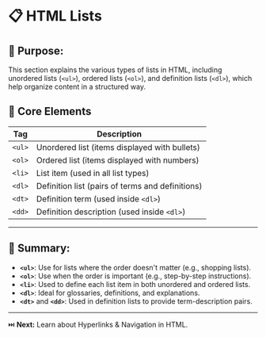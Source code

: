 # 📋 HTML Lists

## 🎯 Purpose:

This section explains the various types of lists in HTML, including unordered lists (`<ul>`), ordered lists (`<ol>`), and definition lists (`<dl>`), which help organize content in a structured way.

## 📑 Core Elements

| **Tag**  | **Description**                          |
| -------- | ---------------------------------------- |
| `<ul>`   | Unordered list (items displayed with bullets) |
| `<ol>`   | Ordered list (items displayed with numbers) |
| `<li>`   | List item (used in all list types)      |
| `<dl>`   | Definition list (pairs of terms and definitions) |
| `<dt>`   | Definition term (used inside `<dl>`)    |
| `<dd>`   | Definition description (used inside `<dl>`) |~

---

## 🔑 Summary:

- **`<ul>`**: Use for lists where the order doesn't matter (e.g., shopping lists).
- **`<ol>`**: Use when the order is important (e.g., step-by-step instructions).
- **`<li>`**: Used to define each list item in both unordered and ordered lists.
- **`<dl>`**: Ideal for glossaries, definitions, and explanations.
- **`<dt>`** and **`<dd>`**: Used in definition lists to provide term-description pairs.

---

⏭️ **Next:** Learn about Hyperlinks & Navigation in HTML.
